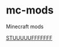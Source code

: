 # mc-mods
Minecraft mods

[STUUUUUFFFFFFF](https://drive.google.com/file/d/1QQg0O90fKDQN2k1SoVA5D2ihHV9Mdo4Z/view?usp=sharing)

